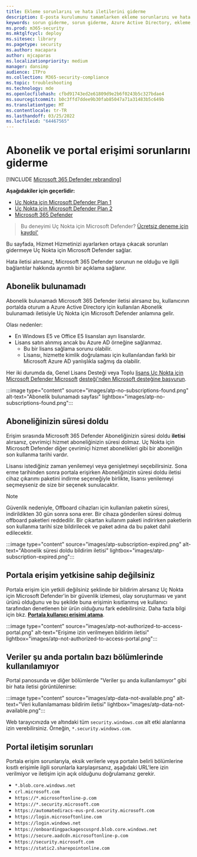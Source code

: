 ```yaml
---
title: Ekleme sorunlarını ve hata iletilerini giderme
description: E-posta kurulumunu tamamlarken ekleme sorunlarını ve hata Uç Nokta için Microsoft Defender.
keywords: sorun giderme, sorun giderme, Azure Active Directory, ekleme, hata iletisi, hata iletileri, uç nokta için Microsoft Defender
ms.prod: m365-security
ms.mktglfcycl: deploy
ms.sitesec: library
ms.pagetype: security
ms.author: macapara
author: mjcaparas
ms.localizationpriority: medium
manager: dansimp
audience: ITPro
ms.collection: M365-security-compliance
ms.topic: troubleshooting
ms.technology: mde
ms.openlocfilehash: cfbd91743ed2e61809d9e2b6f0243b5c327bdae4
ms.sourcegitcommit: b0c3ffd7ddee9b30fab85047a71a31483b5c649b
ms.translationtype: MT
ms.contentlocale: tr-TR
ms.lasthandoff: 03/25/2022
ms.locfileid: "64467565"
---
```

# <a name="troubleshoot-subscription-and-portal-access-issues"></a>Abonelik ve portal erişimi sorunlarını giderme

[!INCLUDE [Microsoft 365 Defender rebranding](../../includes/microsoft-defender.md)]

**Aşağıdakiler için geçerlidir:**

- [Uç Nokta için Microsoft Defender Plan 1](https://go.microsoft.com/fwlink/p/?linkid=2154037)
- [Uç Nokta için Microsoft Defender Plan 2](https://go.microsoft.com/fwlink/p/?linkid=2154037)
- [Microsoft 365 Defender](https://go.microsoft.com/fwlink/?linkid=2118804)

> Bu deneyimi Uç Nokta için Microsoft Defender? [Ücretsiz deneme için kaydol'](https://signup.microsoft.com/create-account/signup?products=7f379fee-c4f9-4278-b0a1-e4c8c2fcdf7e&ru=https://aka.ms/MDEp2OpenTrial?ocid=docs-wdatp-troublshootonboarding-abovefoldlink)

Bu sayfada, Hizmet Hizmetinizi ayarlarken ortaya çıkacak sorunları gidermeye Uç Nokta için Microsoft Defender sağlar.

Hata iletisi alırsanız, Microsoft 365 Defender sorunun ne olduğu ve ilgili bağlantılar hakkında ayrıntılı bir açıklama sağlanır.

## <a name="no-subscriptions-found"></a>Abonelik bulunamadı

Abonelik bulunamadı Microsoft 365 Defender iletisi alırsanız bu, kullanıcının portalda oturum a Azure Active Directory için kullanılan Abonelik bulunamadı iletisiyle Uç Nokta için Microsoft Defender anlamına gelir.

Olası nedenler:

- En Windows E5 ve Office E5 lisansları ayrı lisanslardır.
- Lisans satın alınmış ancak bu Azure AD örneğine sağlanmaz.
  - Bu bir lisans sağlama sorunu olabilir.
  - Lisansı, hizmette kimlik doğrulaması için kullanılandan farklı bir Microsoft Azure AD yanlışlıkla sağmış da olabilir.

Her iki durumda da, Genel Lisans Desteği veya Toplu [lisans Uç Nokta için Microsoft Defender Microsoft](https://support.microsoft.com/getsupport?wf=0&tenant=ClassicCommercial&oaspworkflow=start_1.0.0.0&locale=en-us&supportregion=en-us&pesid=16055&ccsid=636419533611396913) [desteği'nden Microsoft desteğine başvurun](https://www.microsoft.com/licensing/servicecenter/Help/Contact.aspx).

:::image type="content" source="images/atp-no-subscriptions-found.png" alt-text="Abonelik bulunamadı sayfası" lightbox="images/atp-no-subscriptions-found.png":::

## <a name="your-subscription-has-expired"></a>Aboneliğinizin süresi doldu

Erişim sırasında Microsoft 365 Defender Aboneliğinizin süresi doldu **iletisi** alırsanız, çevrimiçi hizmet aboneliğinizin süresi dolmaz. Uç Nokta için Microsoft Defender diğer çevrimiçi hizmet abonelikleri gibi bir aboneliğin son kullanma tarihi vardır.

Lisansı istediğiniz zaman yenilemeyi veya genişletmeyi seçebilirsiniz. Sona erme tarihinden sonra portala erişirken Aboneliğinizin süresi doldu iletisi cihaz çıkarımı paketini indirme seçeneğiyle birlikte, lisansı yenilemeyi seçmeyseniz de size bir seçenek sunulacaktır.

> [!NOTE]
> Güvenlik nedeniyle, Offboard cihazları için kullanılan paketin süresi, indirildikten 30 gün sonra sona erer. Bir cihaza gönderilen süresi dolmuş offboard paketleri reddedilir. Bir çıkartan kullanım paketi indirirken paketlerin son kullanma tarihi size bildirilecek ve paket adına da bu paket dahil edilecektir.

:::image type="content" source="images/atp-subscription-expired.png" alt-text="Abonelik süresi doldu bildirim iletisi" lightbox="images/atp-subscription-expired.png":::

## <a name="you-are-not-authorized-to-access-the-portal"></a>Portala erişim yetkisine sahip değilsiniz

Portala erişim için yetkili değilsiniz şeklinde bir bildirim alırsanız Uç Nokta için Microsoft Defender'in bir güvenlik izlemesi, olay soruşturması ve yanıt ürünü olduğunu ve bu şekilde buna erişimin kısıtlanmış ve kullanıcı tarafından denetlenen bir ürün olduğunu fark edebilirsiniz.
Daha fazla bilgi için bkz. [**Portala kullanıcı erişimi atama**](/windows/threat-protection/windows-defender-atp/assign-portal-access-windows-defender-advanced-threat-protection).

:::image type="content" source="images/atp-not-authorized-to-access-portal.png" alt-text="Erişime izin verilmeyen bildirim iletisi" lightbox="images/atp-not-authorized-to-access-portal.png":::

## <a name="data-currently-isnt-available-on-some-sections-of-the-portal"></a>Veriler şu anda portalın bazı bölümlerinde kullanılamıyor

Portal panosunda ve diğer bölümlerde "Veriler şu anda kullanılamıyor" gibi bir hata iletisi görüntülenirse:

:::image type="content" source="images/atp-data-not-available.png" alt-text="Veri kullanılamaması bildirim iletisi" lightbox="images/atp-data-not-available.png":::

Web tarayıcınızda ve altındaki tüm `security.windows.com` alt etki alanlarına izin verebilirsiniz. Örneğin, `*.security.windows.com`.

## <a name="portal-communication-issues"></a>Portal iletişim sorunları

Portala erişim sorunlarıyla, eksik verilerle veya portalın belirli bölümlerine kısıtlı erişimle ilgili sorunlarla karşılaşırsanız, aşağıdaki URL'lere izin verilmiyor ve iletişim için açık olduğunu doğrulamanız gerekir.

- `*.blob.core.windows.net`
- `crl.microsoft.com`
- `https://*.microsoftonline-p.com`
- `https://*.security.microsoft.com`
- `https://automatediracs-eus-prd.security.microsoft.com`
- `https://login.microsoftonline.com`
- `https://login.windows.net`
- `https://onboardingpackagescusprd.blob.core.windows.net`
- `https://secure.aadcdn.microsoftonline-p.com`
- `https://security.microsoft.com`
- `https://static2.sharepointonline.com`
